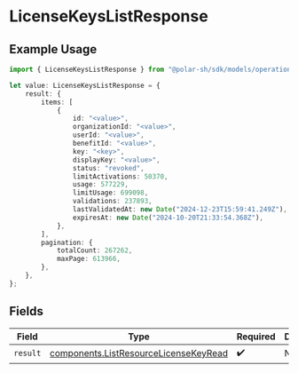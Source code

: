 # LicenseKeysListResponse

## Example Usage

```typescript
import { LicenseKeysListResponse } from "@polar-sh/sdk/models/operations";

let value: LicenseKeysListResponse = {
    result: {
        items: [
            {
                id: "<value>",
                organizationId: "<value>",
                userId: "<value>",
                benefitId: "<value>",
                key: "<key>",
                displayKey: "<value>",
                status: "revoked",
                limitActivations: 50370,
                usage: 577229,
                limitUsage: 699098,
                validations: 237893,
                lastValidatedAt: new Date("2024-12-23T15:59:41.249Z"),
                expiresAt: new Date("2024-10-20T21:33:54.368Z"),
            },
        ],
        pagination: {
            totalCount: 267262,
            maxPage: 613966,
        },
    },
};
```

## Fields

| Field                                                                                          | Type                                                                                           | Required                                                                                       | Description                                                                                    |
| ---------------------------------------------------------------------------------------------- | ---------------------------------------------------------------------------------------------- | ---------------------------------------------------------------------------------------------- | ---------------------------------------------------------------------------------------------- |
| `result`                                                                                       | [components.ListResourceLicenseKeyRead](../../models/components/listresourcelicensekeyread.md) | :heavy_check_mark:                                                                             | N/A                                                                                            |